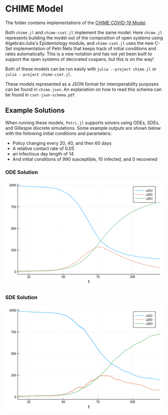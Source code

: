 # CHIME Model

The folder contains implementations of the [CHIME COVID-19 Model](https://github.com/CodeForPhilly/chime).

Both `chime.jl` and `chime-cset.jl` implement the same model. Here `chime.jl`
represents building the model out of the composition of open systems using
AlgebraicJulia's Epidemiology module, and `chime-cset.jl` uses the new C-Set
implementation of Petri Nets that keeps track of initial conditions and rates
automatically. This is a new notation and has not yet been built to support the
open systems of decorated cospans, but this is on the way!

Both of these models can be run easily with `julia --project chime.jl` or `julia
--project chime-cset.jl`.

These models represented as a JSON format for interoperability purposes can be
found in `chime.json`. An explanation on how to read this schema can be found in
`cset-json-schema.pdf`

## Example Solutions

When running these models, `Petri.jl` supports solvers using ODEs, SDEs, and
Gillespie discrete simulations. Some example outputs are shown below with the
following initial conditions and parameters:

- Policy changing every 20, 40, and then 60 days
- A relative contact rate of 0.05
- an infectious day length of 14
- And initial conditions of 990 susceptible, 10 infected, and 0 recovered

### ODE Solution

![ODE Solution of the CHIME Model](ode-chime.png)

### SDE Solution

![SDE Solution of the CHIME Model](sde-chime.png)
